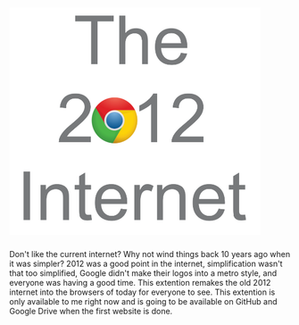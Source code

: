 # ![ScreenShot](smallchrome2012.png)
Don't like the current internet? Why not wind things back 10 years ago when it was simpler? 2012 was a good point in the internet, simplification wasn't that too simplified, Google didn't make their logos into a metro style, and everyone was having a good time. This extention remakes the old 2012 internet into the browsers of today for everyone to see.
This extention is only available to me right now and is going to be available on GitHub and Google Drive when the first website is done.
